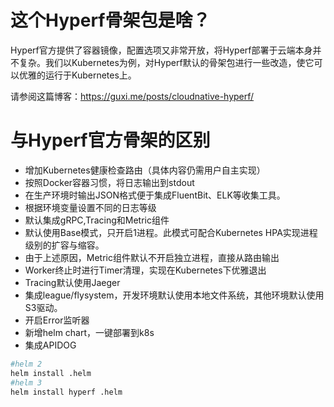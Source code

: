 # 这个Hyperf骨架包是啥？
Hyperf官方提供了容器镜像，配置选项又非常开放，将Hyperf部署于云端本身并不复杂。我们以Kubernetes为例，对Hyperf默认的骨架包进行一些改造，使它可以优雅的运行于Kubernetes上。

请参阅这篇博客：https://guxi.me/posts/cloudnative-hyperf/

# 与Hyperf官方骨架的区别
- 增加Kubernetes健康检查路由（具体内容仍需用户自主实现）
- 按照Docker容器习惯，将日志输出到stdout
- 在生产环境时输出JSON格式便于集成FluentBit、ELK等收集工具。
- 根据环境变量设置不同的日志等级
- 默认集成gRPC,Tracing和Metric组件
- 默认使用Base模式，只开启1进程。此模式可配合Kubernetes HPA实现进程级别的扩容与缩容。
- 由于上述原因，Metric组件默认不开启独立进程，直接从路由输出
- Worker终止时进行Timer清理，实现在Kubernetes下优雅退出
- Tracing默认使用Jaeger
- 集成league/flysystem，开发环境默认使用本地文件系统，其他环境默认使用S3驱动。
- 开启Error监听器
- 新增helm chart，一键部署到k8s
- 集成APIDOG
```bash
#helm 2
helm install .helm
#helm 3
helm install hyperf .helm
```
